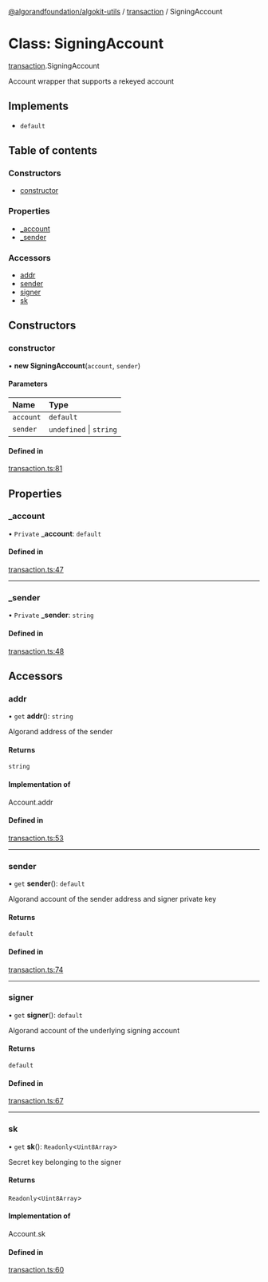 [@algorandfoundation/algokit-utils](../README.md) / [transaction](../modules/transaction.md) / SigningAccount

# Class: SigningAccount

[transaction](../modules/transaction.md).SigningAccount

Account wrapper that supports a rekeyed account

## Implements

- `default`

## Table of contents

### Constructors

- [constructor](transaction.SigningAccount.md#constructor)

### Properties

- [\_account](transaction.SigningAccount.md#_account)
- [\_sender](transaction.SigningAccount.md#_sender)

### Accessors

- [addr](transaction.SigningAccount.md#addr)
- [sender](transaction.SigningAccount.md#sender)
- [signer](transaction.SigningAccount.md#signer)
- [sk](transaction.SigningAccount.md#sk)

## Constructors

### constructor

• **new SigningAccount**(`account`, `sender`)

#### Parameters

| Name | Type |
| :------ | :------ |
| `account` | `default` |
| `sender` | `undefined` \| `string` |

#### Defined in

[transaction.ts:81](https://github.com/algorandfoundation/algokit-utils-ts/blob/600c806/src/transaction.ts#L81)

## Properties

### \_account

• `Private` **\_account**: `default`

#### Defined in

[transaction.ts:47](https://github.com/algorandfoundation/algokit-utils-ts/blob/600c806/src/transaction.ts#L47)

___

### \_sender

• `Private` **\_sender**: `string`

#### Defined in

[transaction.ts:48](https://github.com/algorandfoundation/algokit-utils-ts/blob/600c806/src/transaction.ts#L48)

## Accessors

### addr

• `get` **addr**(): `string`

Algorand address of the sender

#### Returns

`string`

#### Implementation of

Account.addr

#### Defined in

[transaction.ts:53](https://github.com/algorandfoundation/algokit-utils-ts/blob/600c806/src/transaction.ts#L53)

___

### sender

• `get` **sender**(): `default`

Algorand account of the sender address and signer private key

#### Returns

`default`

#### Defined in

[transaction.ts:74](https://github.com/algorandfoundation/algokit-utils-ts/blob/600c806/src/transaction.ts#L74)

___

### signer

• `get` **signer**(): `default`

Algorand account of the underlying signing account

#### Returns

`default`

#### Defined in

[transaction.ts:67](https://github.com/algorandfoundation/algokit-utils-ts/blob/600c806/src/transaction.ts#L67)

___

### sk

• `get` **sk**(): `Readonly`<`Uint8Array`\>

Secret key belonging to the signer

#### Returns

`Readonly`<`Uint8Array`\>

#### Implementation of

Account.sk

#### Defined in

[transaction.ts:60](https://github.com/algorandfoundation/algokit-utils-ts/blob/600c806/src/transaction.ts#L60)
